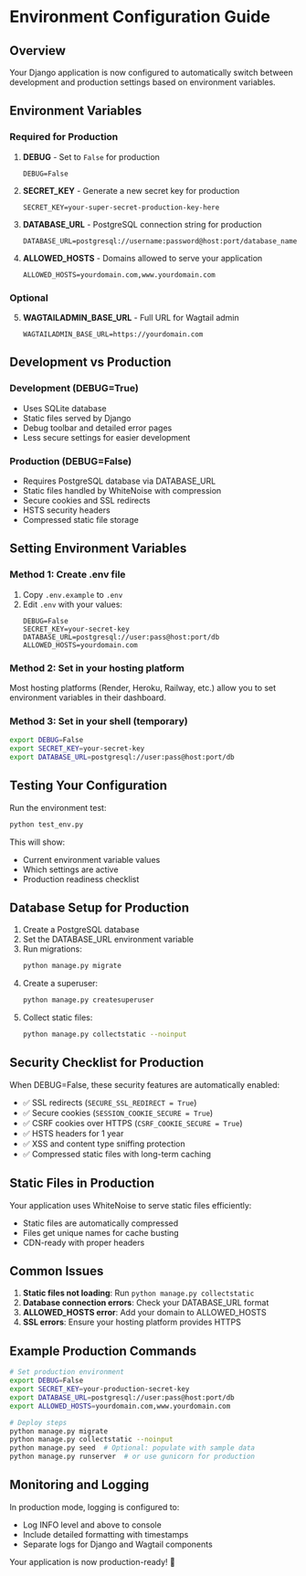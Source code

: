 # Environment Configuration Guide

## Overview
Your Django application is now configured to automatically switch between development and production settings based on environment variables.

## Environment Variables

### Required for Production

1. **DEBUG** - Set to `False` for production
   ```
   DEBUG=False
   ```

2. **SECRET_KEY** - Generate a new secret key for production
   ```
   SECRET_KEY=your-super-secret-production-key-here
   ```

3. **DATABASE_URL** - PostgreSQL connection string for production
   ```
   DATABASE_URL=postgresql://username:password@host:port/database_name
   ```

4. **ALLOWED_HOSTS** - Domains allowed to serve your application
   ```
   ALLOWED_HOSTS=yourdomain.com,www.yourdomain.com
   ```

### Optional

5. **WAGTAILADMIN_BASE_URL** - Full URL for Wagtail admin
   ```
   WAGTAILADMIN_BASE_URL=https://yourdomain.com
   ```

## Development vs Production

### Development (DEBUG=True)
- Uses SQLite database
- Static files served by Django
- Debug toolbar and detailed error pages
- Less secure settings for easier development

### Production (DEBUG=False)
- Requires PostgreSQL database via DATABASE_URL
- Static files handled by WhiteNoise with compression
- Secure cookies and SSL redirects
- HSTS security headers
- Compressed static file storage

## Setting Environment Variables

### Method 1: Create .env file
1. Copy `.env.example` to `.env`
2. Edit `.env` with your values:
   ```
   DEBUG=False
   SECRET_KEY=your-secret-key
   DATABASE_URL=postgresql://user:pass@host:port/db
   ALLOWED_HOSTS=yourdomain.com
   ```

### Method 2: Set in your hosting platform
Most hosting platforms (Render, Heroku, Railway, etc.) allow you to set environment variables in their dashboard.

### Method 3: Set in your shell (temporary)
```bash
export DEBUG=False
export SECRET_KEY=your-secret-key
export DATABASE_URL=postgresql://user:pass@host:port/db
```

## Testing Your Configuration

Run the environment test:
```bash
python test_env.py
```

This will show:
- Current environment variable values
- Which settings are active
- Production readiness checklist

## Database Setup for Production

1. Create a PostgreSQL database
2. Set the DATABASE_URL environment variable
3. Run migrations:
   ```bash
   python manage.py migrate
   ```
4. Create a superuser:
   ```bash
   python manage.py createsuperuser
   ```
5. Collect static files:
   ```bash
   python manage.py collectstatic --noinput
   ```

## Security Checklist for Production

When DEBUG=False, these security features are automatically enabled:
- ✅ SSL redirects (`SECURE_SSL_REDIRECT = True`)
- ✅ Secure cookies (`SESSION_COOKIE_SECURE = True`)
- ✅ CSRF cookies over HTTPS (`CSRF_COOKIE_SECURE = True`)
- ✅ HSTS headers for 1 year
- ✅ XSS and content type sniffing protection
- ✅ Compressed static files with long-term caching

## Static Files in Production

Your application uses WhiteNoise to serve static files efficiently:
- Static files are automatically compressed
- Files get unique names for cache busting
- CDN-ready with proper headers

## Common Issues

1. **Static files not loading**: Run `python manage.py collectstatic`
2. **Database connection errors**: Check your DATABASE_URL format
3. **ALLOWED_HOSTS error**: Add your domain to ALLOWED_HOSTS
4. **SSL errors**: Ensure your hosting platform provides HTTPS

## Example Production Commands

```bash
# Set production environment
export DEBUG=False
export SECRET_KEY=your-production-secret-key
export DATABASE_URL=postgresql://user:pass@host:port/db
export ALLOWED_HOSTS=yourdomain.com,www.yourdomain.com

# Deploy steps
python manage.py migrate
python manage.py collectstatic --noinput
python manage.py seed  # Optional: populate with sample data
python manage.py runserver  # or use gunicorn for production
```

## Monitoring and Logging

In production mode, logging is configured to:
- Log INFO level and above to console
- Include detailed formatting with timestamps
- Separate logs for Django and Wagtail components

Your application is now production-ready! 🚀
